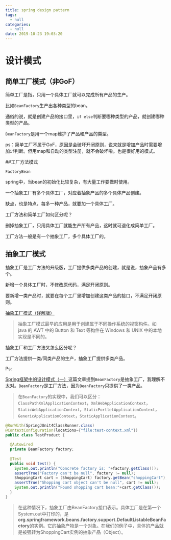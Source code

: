 ```yaml
---
title: spring design pattern
tags:
  - null
categories:
  - null
date: 2019-10-23 19:03:20
---
```


# 设计模式

## 简单工厂模式（非GoF）

简单工厂是指，只用一个具体工厂就可以完成所有产品的生产。

比如`BeanFactory`生产出各种类型的bean。

通俗的说，就是创建产品的接口里，`if else`判断要哪种类型的产品，就创建哪种类型的产品。

`BeanFactory`是用一个map维护了产品和产品的类型。

ps：简单工厂不属于GoF，原因是会破坏开闭原则，说来就是增加产品时需要增加`if`判断。但用map和自动的类型注册，就不会破坏啦。也是很好用的模式。





##工厂方法模式

`FactoryBean `

spring中，当bean的初始化比较复杂，有大量工作要做时使用。

一个抽象工厂有多个具体工厂，对应着抽象产品的多个具体产品创建。

缺点，也是特点，每多一种产品，就要加一个具体工厂。



工厂方法和简单工厂如何区分呢？

删掉抽象工厂，只用具体工厂就能生产所有产品，这时就可退化成简单工厂。

工厂方法一般是有一个抽象工厂，多个具体工厂的。





## 抽象工厂模式

抽象工厂是工厂方法的升级版，工厂提供多类产品的创建，就是说，抽象产品有多个。

新增一个具体工厂时，不修改原代码，满足开闭原则。

要新增一类产品时，就要在每个工厂里增加创建这类产品的接口，不满足开闭原则。



[抽象工厂模式（详解版）](http://c.biancheng.net/view/1351.html)

> 抽象工厂模式最早的应用是用于创建属于不同操作系统的视窗构件。如 java 的 AWT 中的 Button 和 Text 等构件在 Windows 和 UNIX 中的本地实现是不同的。



抽象工厂和工厂方法又怎么区分呢？

工厂方法提供一类/同类产品的生产，抽象工厂提供多类产品。





Ps:

[Spring框架中的设计模式（一）](http://blog.didispace.com/spring-design-partern/)这篇文章提到`BeanFactory`是抽象工厂，我理解不太对。`BeanFactory`是工厂方法，因为`BeanFactory`只提供了一类产品。

> 在`BeanFactory`的实现中，我们可以区分：`ClassPathXmlApplicationContext`，`XmlWebApplicationContext`，`StaticWebApplicationContext`，`StaticPortletApplicationContext`，`GenericApplicationContext`，`StaticApplicationContext`。

```java
@RunWith(SpringJUnit4ClassRunner.class)
@ContextConfiguration(locations={"file:test-context.xml"})
public class TestProduct {
         
  @Autowired
  private BeanFactory factory;
   
  @Test
  public void test() {
    System.out.println("Concrete factory is: "+factory.getClass());
    assertTrue("Factory can't be null", factory != null);
    ShoppingCart cart = (ShoppingCart) factory.getBean("shoppingCart");
    assertTrue("Shopping cart object can't be null", cart != null);
    System.out.println("Found shopping cart bean:"+cart.getClass());
  }
}
```

> 在这种情况下，抽象工厂由BeanFactory接口表示。具体工厂是在第一个System.out中打印的，是**org.springframework.beans.factory.support.DefaultListableBeanFactory**的实例。它的抽象产物是一个对象。在我们的例子中，具体的产品就是被强转为ShoppingCart实例的抽象产品（Object）。
